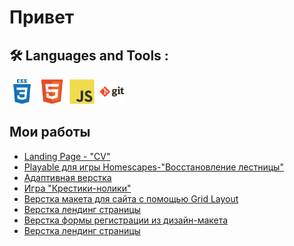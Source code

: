 # Привет

<!--**GennadyUlasen/GennadyUlasen** is a ✨ _special_ ✨ repository because its `README.md` (this file) appears on your GitHub profile.
Here are some ideas to get you started:

- 🔭 I’m currently working on ...
- 🌱 I’m currently learning ...
- 👯 I’m looking to collaborate on ...
- 🤔 I’m looking for help with ...
- 💬 Ask me about ...
- 📫 How to reach me: ...
- 😄 Pronouns: ...
- ⚡ Fun fact: ...
-->
## :hammer_and_wrench: Languages and Tools :
  <img src="https://github.com/devicons/devicon/blob/master/icons/css3/css3-plain-wordmark.svg"  title="CSS3" alt="CSS" width="40" height="40"/>&nbsp;
  <img src="https://github.com/devicons/devicon/blob/master/icons/html5/html5-original.svg" title="HTML5" alt="HTML" width="40" height="40"/>&nbsp;
  <img src="https://github.com/devicons/devicon/blob/master/icons/javascript/javascript-original.svg" title="JavaScript" alt="JavaScript" width="40" height="40"/>&nbsp;
  <img src="https://github.com/devicons/devicon/blob/master/icons/git/git-original-wordmark.svg" title="Git" alt="Git" width="40" height="40"/>
   
## Мои работы
-  [Landing Page - "CV"](https://gennadyulasen.github.io/CV/)
 - [Playable для игры Homescapes-"Восстановление лестницы"](https://gennadyulasen.github.io/Playable-Homescapes)
 - [Адаптивная верстка](https://gennadyulasen.github.io/AutoBlog/)
 - [Игра "Крестики-нолики"](https://gennadyulasen.github.io/Tic-Tac-Toe-game/)
 - [Верстка макета для сайта с помощью Grid Layout](https://gennadyulasen.github.io/Maket/)
 - [Верстка лендинг страницы](https://gennadyulasen.github.io/Scooter-rent/)
 - [Верстка формы регистрации из дизайн-макета](https://gennadyulasen.github.io/Form/)
 - [Верстка лендинг страницы](https://gennadyulasen.github.io/Internet-Marketing/)
